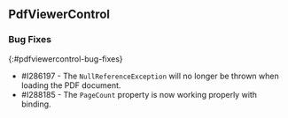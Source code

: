 ## PdfViewerControl

### Bug Fixes
{:#pdfviewercontrol-bug-fixes} 

* \#I286197 - The `NullReferenceException` will no longer be thrown when loading the PDF document.
* \#I288185 - The `PageCount` property is now working properly with binding.